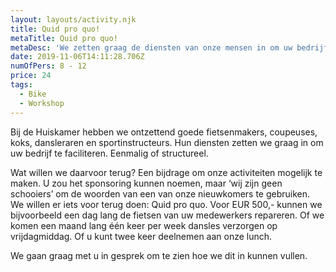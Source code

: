 ```yaml
---
layout: layouts/activity.njk
title: Quid pro quo!
metaTitle: Quid pro quo!
metaDesc: 'We zetten graag de diensten van onze mensen in om uw bedrijf te faciliteren. '
date: 2019-11-06T14:11:28.706Z
numOfPers: 8 - 12
price: 24
tags:
  - Bike
  - Workshop
---
```

Bij de Huiskamer hebben we ontzettend goede fietsenmakers, coupeuses, koks, dansleraren en sportinstructeurs. Hun diensten zetten we graag in om uw bedrijf te faciliteren. Eenmalig of structureel.

Wat willen we daarvoor terug? Een bijdrage om onze activiteiten mogelijk te maken. U zou het sponsoring kunnen noemen, maar ‘wij zijn geen schooiers’ om de woorden van een van onze nieuwkomers te gebruiken. We willen er iets voor terug doen: Quid pro quo. Voor EUR 500,- kunnen we bijvoorbeeld een dag lang de fietsen van uw medewerkers repareren. Of we komen een maand lang één keer per week dansles verzorgen op vrijdagmiddag. Of u kunt twee keer deelnemen aan onze lunch.

We gaan graag met u in gesprek om te zien hoe we dit in kunnen vullen.
